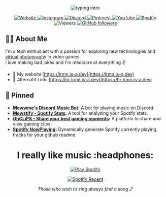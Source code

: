 <p align="center">
  <img src="https://readme-typing-svg.herokuapp.com?color=00f982&center=true&vCenter=true&lines=Hello+everyone!!!;My+name's+L+RMN.;So+if+you're+looking+for+someone;who+is+mediocre+at+everything+and;has+a+knack+for+making+bad+jokes,;I'm+your+guy!" alt="typing intro">
</p>

<p align="center">
  <a href="https://hi-lrmn.is-a.dev">
    <img src="https://img.shields.io/badge/Website-Visit%20Now-blue?style=flat&logo=About.me&logoColor=white" alt="Website">
  </a>
  <a href="https://instagram.com/romanroman.nya">
    <img src="https://img.shields.io/badge/Instagram-%23E4405F.svg?logo=Instagram&logoColor=white" alt="Instagram">
  </a>
  <a href="https://discord.gg/6EXgrmtkPX">
    <img src="https://img.shields.io/badge/Discord-%237289DA.svg?logo=discord&logoColor=white" alt="Discord">
  </a>
  <a href="https://id.pinterest.com/romanromannya/">
    <img src="https://img.shields.io/badge/Pinterest-E60023.svg?logo=Pinterest&logoColor=white" alt="Pinterest">
  </a>
  <a href="https://www.youtube.com/@LRMN_vp/videos">
    <img src="https://img.shields.io/badge/YouTube-red.svg?logo=YouTube&logoColor=white" alt="YouTube">
  </a>
  <a href="https://open.spotify.com/user/31urnjrljaimmmf52sealktmdz3i/">
    <img src="https://img.shields.io/badge/Spotify-green.svg?logo=Spotify&logoColor=white" alt="Spotify">
  </a>
  <img src="https://visitor-badge.laobi.icu/badge?page_id=lrmn7.lrmn7&" alt="Viewers">
  <a href="https://github.com/lrmn7">
    <img src="https://img.shields.io/github/followers/lrmn7?label=Follow&style=social" alt="GitHub followers">
  </a>
</p>

## 🧑‍💻 About Me
I'm a tech enthusiast with a passion for exploring new technologies and [virtual photography][virtualphotography] in video games.
<br>
I love making bad jokes and I'm mediocre at everything ✌️

- 🚀 My website  [https://lrmn.is-a.dev](https://lrmn.is-a.dev)
- 💬 Alternatif Link: [https://hi-lrmn.is-a.dev](https://hi-lrmn.is-a.dev)

## 📍 Pinned
- **[Mewwme's Discord Music Bot](https://meww.me):** A bot for playing music on Discord.
- **[Mewstify - Spotify Stats](https://mewstify.vercel.app):** A tool for analyzing your Spotify stats.
- **[OhCLiPS - Share your best gaming moments](https://ohclips.vercel.app/):** A platform to share and view gaming clips.
- **[Spotify NowPlaying](https://github.com/lrmn7/lrmn7/):** Dynamically generate Spotify currently playing tracks for your github readme.


<div align="center">

<h1>
  I really like music :headphones:
</h1>

[![Play Spotify](https://lrmn7.vercel.app/api)](https://open.spotify.com/user/31urnjrljaimmmf52sealktmdz3i)

<a href="https://open.spotify.com/user/31urnjrljaimmmf52sealktmdz3i" target="_blank">
<p><img align="center" src="https://spotify-recently-played-readme.vercel.app/api?user=31urnjrljaimmmf52sealktmdz3i" alt="Spotify Recent" /></p></a>

*Those who wish to sing always find a song ♪*

</div>



[virtualphotography]: https://vp.lrmn.fun

